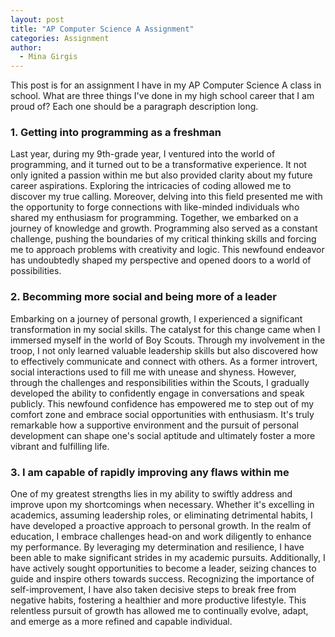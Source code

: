```yaml
---
layout: post
title: "AP Computer Science A Assignment"
categories: Assignment
author:
  - Mina Girgis
---
```


This post is for an assignment I have in my AP Computer Science A class in school.
What are three things I've done in my high school career that I am proud of? Each one should be a paragraph description long.

### 1. Getting into programming as a freshman
Last year, during my 9th-grade year, I ventured into the world of programming, and it turned out to be a transformative experience. It not only ignited a passion within me but also provided clarity about my future career aspirations. Exploring the intricacies of coding allowed me to discover my true calling. Moreover, delving into this field presented me with the opportunity to forge connections with like-minded individuals who shared my enthusiasm for programming. Together, we embarked on a journey of knowledge and growth. Programming also served as a constant challenge, pushing the boundaries of my critical thinking skills and forcing me to approach problems with creativity and logic. This newfound endeavor has undoubtedly shaped my perspective and opened doors to a world of possibilities.

### 2. Becomming more social and being more of a leader
Embarking on a journey of personal growth, I experienced a significant transformation in my social skills. The catalyst for this change came when I immersed myself in the world of Boy Scouts. Through my involvement in the troop, I not only learned valuable leadership skills but also discovered how to effectively communicate and connect with others. As a former introvert, social interactions used to fill me with unease and shyness. However, through the challenges and responsibilities within the Scouts, I gradually developed the ability to confidently engage in conversations and speak publicly. This newfound confidence has empowered me to step out of my comfort zone and embrace social opportunities with enthusiasm. It's truly remarkable how a supportive environment and the pursuit of personal development can shape one's social aptitude and ultimately foster a more vibrant and fulfilling life.

### 3. I am capable of rapidly improving any flaws within me
One of my greatest strengths lies in my ability to swiftly address and improve upon my shortcomings when necessary. Whether it's excelling in academics, assuming leadership roles, or eliminating detrimental habits, I have developed a proactive approach to personal growth. In the realm of education, I embrace challenges head-on and work diligently to enhance my performance. By leveraging my determination and resilience, I have been able to make significant strides in my academic pursuits. Additionally, I have actively sought opportunities to become a leader, seizing chances to guide and inspire others towards success. Recognizing the importance of self-improvement, I have also taken decisive steps to break free from negative habits, fostering a healthier and more productive lifestyle. This relentless pursuit of growth has allowed me to continually evolve, adapt, and emerge as a more refined and capable individual.